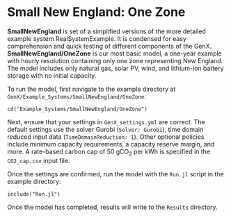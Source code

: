# Small New England: One Zone

**SmallNewEngland** is set of a simplified versions of the more detailed example system RealSystemExample. It is condensed for easy comprehension and quick testing of different components of the GenX. **SmallNewEngland/OneZone** is our most basic model, a one-year example with hourly resolution containing only one zone representing New England. The model includes only natural gas, solar PV, wind, and lithium-ion battery storage with no initial capacity. 

To run the model, first navigate to the example directory at `GenX/Example_Systems/SmallNewEngland/OneZone`:

`cd("Example_Systems/SmallNewEngland/OneZone")`
   
Next, ensure that your settings in `GenX_settings.yml` are correct. The default settings use the solver Gurobi (`Solver: Gurobi`), time domain reduced input data (`TimeDomainReduction: 1`). Other optional policies include minimum capacity requirements, a capacity reserve margin, and more. A rate-based carbon cap of 50 gCO<sub>2</sub> per kWh is specified in the `CO2_cap.csv` input file.

Once the settings are confirmed, run the model with the `Run.jl` script in the example directory:

`include("Run.jl")`

Once the model has completed, results will write to the `Results` directory.

